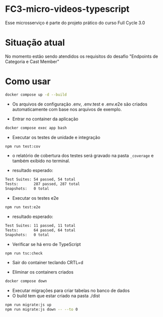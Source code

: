 # FC3-micro-videos-typescript

Esse microsserviço é parte do projeto prático do curso Full Cycle 3.0

# Situação atual

No momento estão sendo atendidos os requisitos do desafio "Endpoints de Categoria e Cast Member"

# Como usar

```bash
docker compose up -d --build
```

- Os arquivos de configuração .env, .env.test e .env.e2e são criados automaticamente com base nos arquivos de exemplo.

- Entrar no container da aplicação

```bash
docker compose exec app bash
```

- Executar os testes de unidade e integração

```bash
npm run test:cov
```

- o relatório de cobertura dos testes será gravado na pasta `_coverage` e também exibido no terminal.

- resultado esperado:

```bash
Test Suites: 54 passed, 54 total
Tests:       287 passed, 287 total
Snapshots:   0 total
```

- Executar os testes e2e

```bash
npm run test:e2e
```

- resultado esperado:

```bash
Test Suites: 11 passed, 11 total
Tests:       64 passed, 64 total
Snapshots:   0 total
```

- Verificar se há erro de TypeScript

```bash
npm run tsc:check
```

- Sair do container teclando CRTL+d

- Eliminar os containers criados

```bash
docker compose down
```

- Executar migrações para criar tabelas no banco de dados
- O build tem que estar criado na pasta ./dist

```bash
npm run migrate:js up
npm run migrate:js down -- --to 0
```
